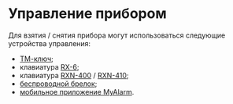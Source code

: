 # Управление прибором

Для взятия / снятия прибора могут использоваться следующие устройства управления:

* [ТМ-ключ](http://shop.cnord.ru/control-devices/touch-memory-key.html);
* клавиатура [RX-6](http://shop.cnord.ru/control-devices/rx6.html);
* клавиатура [RXN-400](http://shop.cnord.ru/control-devices/rxn400.html) / [RXN-410](http://shop.cnord.ru/control-devices/rxn-410.html);
* [беспроводной брелок](http://shop.cnord.ru/control-devices/sn-brelok.html);
* [мобильное приложение MyAlarm](https://www.cnord.ru/dashboard.html).

